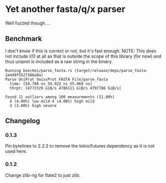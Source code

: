 # Yet another fasta/q/x parser

Well fuzzed though....

## Benchmark
I don't know if this is correct or not, but it's fast enough. NOTE: This does not include I/O at all as that is outside the scope of this library (for now) and thus uniprot is included as a raw string in the binary.
``` 
Running benches/parse_fasta.rs (target/release/deps/parse_fasta-1e449f5527386a9a) 
Parse UniProt SwissProt FASTA File/parse_fasta 
  time: [54.788 ns 54.922 ns 55.069 ns] 
  thrpt: [4773329 GiB/s 4786111 GiB/s 4797786 GiB/s] 

Found 11 outliers among 100 measurements (11.00%)
  4 (4.00%) low mild 4 (4.00%) high mild
  3 (3.00%) high severe
```

## Changelog

### 0.1.3
Pin bytelines to 2.2.2 to remove the tokio/futures dependency as it is not used here.

### 0.1.2
Change zlib-ng for flate2 to just zlib.
